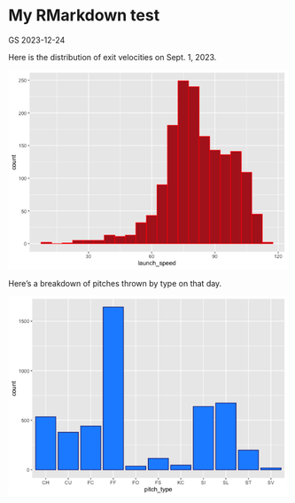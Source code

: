 My RMarkdown test
================
GS
2023-12-24

Here is the distribution of exit velocities on Sept. 1, 2023.

![](rmark_test_files/figure-gfm/r%20Exit%20velocities-1.png)<!-- -->

Here’s a breakdown of pitches thrown by type on that day.

![](rmark_test_files/figure-gfm/r%20Pitch%20types-1.png)<!-- -->
